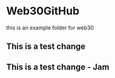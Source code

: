 # Web30GitHub
this is an example folder for web30


## This is a test change


## This is a test change - Jam
